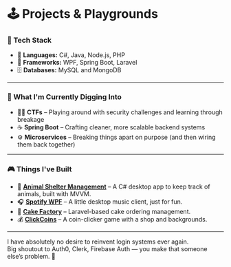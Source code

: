 # 🕹️ Projects & Playgrounds

### 🧠 Tech Stack

- 🔧 **Languages:** C#, Java, Node.js, PHP
- 🧱 **Frameworks:** WPF, Spring Boot, Laravel
- 🗄️ **Databases:** MySQL and MongoDB

---

### 🎯 What I'm Currently Digging Into

- 🕵️‍♂️ **CTFs** – Playing around with security challenges and learning through breakage
- ☕ **Spring Boot** – Crafting cleaner, more scalable backend systems
- ⚙️ **Microservices** – Breaking things apart on purpose (and then wiring them back together)

---

### 🎮 Things I've Built

- 🐾 [**Animal Shelter Management**](https://github.com/kicsiffelho/animalsheltermgmt) – A C# desktop app to keep track of animals, built with MVVM.
- 🎧 [**Spotify WPF**](https://github.com/kicsiffelho/spotifywpf) – A little desktop music client, just for fun.
- 🍰 [**Cake Factory**](https://github.com/kicsiffelho/cake_factory) – Laravel-based cake ordering management.
- 💰 [**ClickCoins**](https://github.com/kicsiffelho/clickcoins) – A coin-clicker game with a shop and backgrounds.

---

I have absolutely no desire to reinvent login systems ever again.  
Big shoutout to Auth0, Clerk, Firebase Auth — you make that someone else’s problem. 🙏
